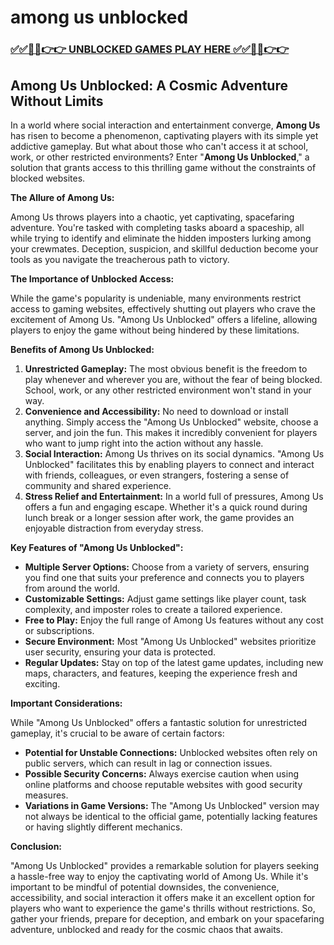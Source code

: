 # among us unblocked

### [✅✅🔴🔴👉👉 UNBLOCKED GAMES PLAY HERE ✅✅🔴🔴👉👉](https://topstoryindia.com)

## Among Us Unblocked: A Cosmic Adventure Without Limits

In a world where social interaction and entertainment converge, **Among Us** has risen to become a phenomenon, captivating players with its simple yet addictive gameplay. But what about those who can't access it at school, work, or other restricted environments? Enter "**Among Us Unblocked**," a solution that grants access to this thrilling game without the constraints of blocked websites.

**The Allure of Among Us:**

Among Us throws players into a chaotic, yet captivating, spacefaring adventure. You're tasked with completing tasks aboard a spaceship, all while trying to identify and eliminate the hidden imposters lurking among your crewmates. Deception, suspicion, and skillful deduction become your tools as you navigate the treacherous path to victory. 

**The Importance of Unblocked Access:**

While the game's popularity is undeniable, many environments restrict access to gaming websites, effectively shutting out players who crave the excitement of Among Us. "Among Us Unblocked" offers a lifeline, allowing players to enjoy the game without being hindered by these limitations.

**Benefits of Among Us Unblocked:**

1. **Unrestricted Gameplay:**  The most obvious benefit is the freedom to play whenever and wherever you are, without the fear of being blocked. School, work, or any other restricted environment won't stand in your way.
2. **Convenience and Accessibility:** No need to download or install anything. Simply access the "Among Us Unblocked" website, choose a server, and join the fun. This makes it incredibly convenient for players who want to jump right into the action without any hassle.
3. **Social Interaction:**  Among Us thrives on its social dynamics. "Among Us Unblocked" facilitates this by enabling players to connect and interact with friends, colleagues, or even strangers, fostering a sense of community and shared experience. 
4. **Stress Relief and Entertainment:** In a world full of pressures, Among Us offers a fun and engaging escape. Whether it's a quick round during lunch break or a longer session after work, the game provides an enjoyable distraction from everyday stress.

**Key Features of "Among Us Unblocked":**

* **Multiple Server Options:**  Choose from a variety of servers, ensuring you find one that suits your preference and connects you to players from around the world.
* **Customizable Settings:** Adjust game settings like player count, task complexity, and imposter roles to create a tailored experience.
* **Free to Play:**  Enjoy the full range of Among Us features without any cost or subscriptions.
* **Secure Environment:**  Most "Among Us Unblocked" websites prioritize user security, ensuring your data is protected.
* **Regular Updates:**  Stay on top of the latest game updates, including new maps, characters, and features, keeping the experience fresh and exciting.

**Important Considerations:**

While "Among Us Unblocked" offers a fantastic solution for unrestricted gameplay, it's crucial to be aware of certain factors:

* **Potential for Unstable Connections:** Unblocked websites often rely on public servers, which can result in lag or connection issues.
* **Possible Security Concerns:**  Always exercise caution when using online platforms and choose reputable websites with good security measures.
* **Variations in Game Versions:** The "Among Us Unblocked" version may not always be identical to the official game, potentially lacking features or having slightly different mechanics. 

**Conclusion:**

"Among Us Unblocked" provides a remarkable solution for players seeking a hassle-free way to enjoy the captivating world of Among Us. While it's important to be mindful of potential downsides, the convenience, accessibility, and social interaction it offers make it an excellent option for players who want to experience the game's thrills without restrictions. So, gather your friends, prepare for deception, and embark on your spacefaring adventure, unblocked and ready for the cosmic chaos that awaits. 
